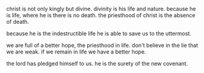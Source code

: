 christ is not only kingly but divine. divinity is his life and nature. because he is life, where he is there is no death. the priesthood of christ is the absence of death.

because he is the indestructible life he is able to save us to the uttermost.

we are full of a better hope, the priesthood in life. don't believe in the lie that we are weak. if we remain in life we have a better hope.

the lord has pledged himself to us. he is the surety of the new covenant.
